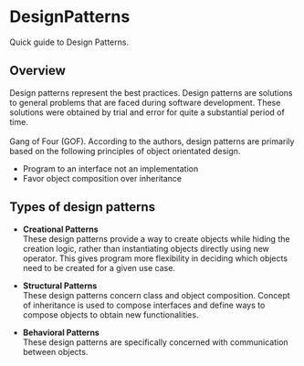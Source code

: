 # DesignPatterns
Quick guide to Design Patterns.<br/>

## Overview
Design patterns represent the best practices. Design patterns are solutions to general problems that are faced during software development. These solutions were obtained by trial and error for quite a substantial period of time.<br/><br/>
Gang of Four (GOF). According to the authors, design patterns are primarily based on the following principles of object orientated design.

- Program to an interface not an implementation
- Favor object composition over inheritance

## Types of design patterns
- <b>Creational Patterns</b><br/>
These design patterns provide a way to create objects while hiding the creation logic, rather than instantiating objects directly using new operator. This gives program more flexibility in deciding which objects need to be created for a given use case.

- <b>Structural Patterns</b><br/>
These design patterns concern class and object composition. Concept of inheritance is used to compose interfaces and define ways to compose objects to obtain new functionalities.

- <b>Behavioral Patterns</b><br/>
These design patterns are specifically concerned with communication between objects.

